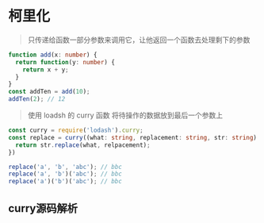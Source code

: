 # 柯里化
> 只传递给函数一部分参数来调用它，让他返回一个函数去处理剩下的参数  

```ts
function add(x: number) {
  return function(y: number) {
    return x + y;
  }
}
const addTen = add(10);
addTen(2); // 12
```
> 使用 loadsh 的 curry 函数
> 将待操作的数据放到最后一个参数上
```ts
const curry = require('lodash').curry;
const replace = curry((what: string, replacement: string, str: string) => {
  return str.replace(what, relpacement);
})

replace('a', 'b', 'abc'); // bbc
replace('a', 'b')('abc'); // bbc
replace('a')('b')('abc'); // bbc
```

## curry源码解析
```ts
```